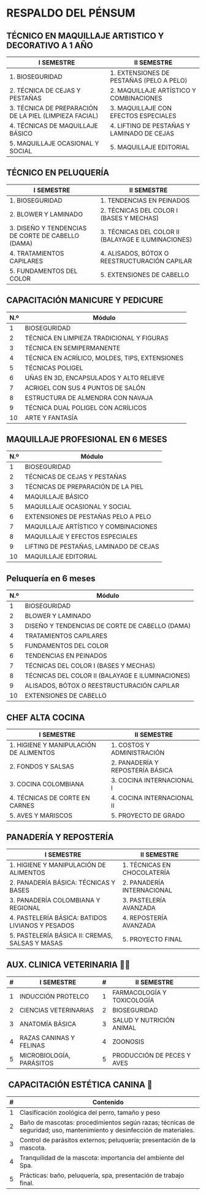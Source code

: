 # RESPALDO DEL PÉNSUM

## TÉCNICO EN MAQUILLAJE ARTISTICO Y DECORATIVO A 1 AÑO

| **I SEMESTRE**                                         | **II SEMESTRE**                            |
| ------------------------------------------------------ | ------------------------------------------ |
| 1. BIOSEGURIDAD                                        | 1. EXTENSIONES DE PESTAÑAS (PELO A PELO)   |
| 2. TÉCNICA DE CEJAS Y PESTAÑAS                         | 2. MAQUILLAJE ARTÍSTICO Y COMBINACIONES    |
| 3. TÉCNICA DE PREPARACIÓN DE LA PIEL (LIMPIEZA FACIAL) | 3. MAQUILLAJE CON EFECTOS ESPECIALES       |
| 4. TÉCNICAS DE MAQUILLAJE BÁSICO                       | 4. LIFTING DE PESTAÑAS Y LAMINADO DE CEJAS |
| 5. MAQUILLAJE OCASIONAL Y SOCIAL                       | 5. MAQUILLAJE EDITORIAL                    |

## TÉCNICO EN PELUQUERÍA

| **I SEMESTRE**                                    | **II SEMESTRE**                                     |
| ------------------------------------------------- | --------------------------------------------------- |
| 1. BIOSEGURIDAD                                   | 1. TENDENCIAS EN PEINADOS                           |
| 2. BLOWER Y LAMINADO                              | 2. TÉCNICAS DEL COLOR I (BASES Y MECHAS)            |
| 3. DISEÑO Y TENDENCIAS DE CORTE DE CABELLO (DAMA) | 3. TÉCNICAS DEL COLOR II (BALAYAGE E ILUMINACIONES) |
| 4. TRATAMIENTOS CAPILARES                         | 4. ALISADOS, BÓTOX O REESTRUCTURACIÓN CAPILAR       |
| 5. FUNDAMENTOS DEL COLOR                          | 5. EXTENSIONES DE CABELLO                           |


## CAPACITACIÓN MANICURE Y PEDICURE

| **N.º** | **Módulo**                                     |
| ------- | ---------------------------------------------- |
| 1       | BIOSEGURIDAD                                   |
| 2       | TÉCNICA EN LIMPIEZA TRADICIONAL Y FIGURAS      |
| 3       | TÉCNICA EN SEMIPERMANENTE                      |
| 4       | TÉCNICA EN ACRÍLICO, MOLDES, TIPS, EXTENSIONES |
| 5       | TÉCNICAS POLIGEL                               |
| 6       | UÑAS EN 3D, ENCAPSULADOS Y ALTO RELIEVE        |
| 7       | ACRIGEL CON SUS 4 PUNTOS DE SALÓN              |
| 8       | ESTRUCTURA DE ALMENDRA CON NAVAJA              |
| 9       | TÉCNICA DUAL POLIGEL CON ACRÍLICOS             |
| 10      | ARTE Y FANTASÍA                                |


## MAQUILLAJE PROFESIONAL EN 6 MESES

| **N.º** | **Módulo**                             |
| ------- | -------------------------------------- |
| 1       | BIOSEGURIDAD                           |
| 2       | TÉCNICAS DE CEJAS Y PESTAÑAS           |
| 3       | TÉCNICAS DE PREPARACIÓN DE LA PIEL     |
| 4       | MAQUILLAJE BÁSICO                      |
| 5       | MAQUILLAJE OCASIONAL Y SOCIAL          |
| 6       | EXTENSIONES DE PESTAÑAS PELO A PELO    |
| 7       | MAQUILLAJE ARTÍSTICO Y COMBINACIONES   |
| 8       | MAQUILLAJE Y EFECTOS ESPECIALES        |
| 9       | LIFTING DE PESTAÑAS, LAMINADO DE CEJAS |
| 10      | MAQUILLAJE EDITORIAL                   |

## Peluquería en 6 meses

| **N.º** | **Módulo**                                       |
| ------- | ------------------------------------------------ |
| 1       | BIOSEGURIDAD                                     |
| 2       | BLOWER Y LAMINADO                                |
| 3       | DISEÑO Y TENDENCIAS DE CORTE DE CABELLO (DAMA)   |
| 4       | TRATAMIENTOS CAPILARES                           |
| 5       | FUNDAMENTOS DEL COLOR                            |
| 6       | TENDENCIAS EN PEINADOS                           |
| 7       | TÉCNICAS DEL COLOR I (BASES Y MECHAS)            |
| 8       | TÉCNICAS DEL COLOR II (BALAYAGE E ILUMINACIONES) |
| 9       | ALISADOS, BÓTOX O REESTRUCTURACIÓN CAPILAR       |
| 10      | EXTENSIONES DE CABELLO                           |


## CHEF ALTA COCINA

| **I SEMESTRE**                         | **II SEMESTRE**                  |
| -------------------------------------- | -------------------------------- |
| 1. HIGIENE Y MANIPULACIÓN DE ALIMENTOS | 1. COSTOS Y ADMINISTRACIÓN       |
| 2. FONDOS Y SALSAS                     | 2. PANADERÍA Y REPOSTERÍA BÁSICA |
| 3. COCINA COLOMBIANA                   | 3. COCINA INTERNACIONAL I        |
| 4. TÉCNICAS DE CORTE EN CARNES         | 4. COCINA INTERNACIONAL II       |
| 5. AVES Y MARISCOS                     | 5. PROYECTO DE GRADO             |

## PANADERÍA Y REPOSTERÍA

| **I SEMESTRE**                                   | **II SEMESTRE**             |
| ------------------------------------------------ | --------------------------- |
| 1. HIGIENE Y MANIPULACIÓN DE ALIMENTOS           | 1. TÉCNICAS EN CHOCOLATERÍA |
| 2. PANADERÍA BÁSICA: TÉCNICAS Y BASES            | 2. PANADERÍA INTERNACIONAL  |
| 3. PANADERÍA COLOMBIANA Y REGIONAL               | 3. PASTELERÍA AVANZADA      |
| 4. PASTELERÍA BÁSICA: BATIDOS LIVIANOS Y PESADOS | 4. REPOSTERÍA AVANZADA      |
| 5. PASTELERÍA BÁSICA II: CREMAS, SALSAS Y MASAS  | 5. PROYECTO FINAL           |

## AUX. CLINICA VETERINARIA 🐾🐶

| #  | I SEMESTRE                   | #  | II SEMESTRE                     |
|----|------------------------------|----|---------------------------------|
| 1  | INDUCCIÓN PROTELCO           | 1  | FARMACOLOGÍA Y TOXICOLOGÍA      |
| 2  | CIENCIAS VETERINARIAS        | 2  | BIOSEGURIDAD                    |
| 3  | ANATOMÍA BÁSICA              | 3  | SALUD Y NUTRICIÓN ANIMAL        |
| 4  | RAZAS CANINAS Y FELINAS      | 4  | ZOONOSIS                        |
| 5  | MICROBIOLOGÍA, PARÁSITOS     | 5  | PRODUCCIÓN DE PECES Y AVES      |

##  CAPACITACIÓN ESTÉTICA CANINA 🐩

| #  | Contenido                                                                                                             |
|----|-----------------------------------------------------------------------------------------------------------------------|
| 1  | Clasificación zoológica del perro, tamaño y peso                                                                      |
| 2  | Baño de mascotas: procedimientos según razas; técnicas de seguridad; uso, mantenimiento y desinfección de materiales. |
| 3  | Control de parásitos externos; peluquería; presentación de la mascota.                                                |
| 4  | Tranquilidad de la mascota: importancia del ambiente del Spa.                                                         |
| 5  | Prácticas: baño, peluquería, spa, presentación de trabajo final.                                                      |

